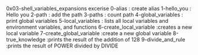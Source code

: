 0x03-shell_variables_expansions excerise
0-alias : create alias
1-hello_you : Hello you
2-path : add the path
3-paths : count path
4-global_variables : print global variables
5-local_variables : lists all local variables and environment variables, and functions
6-create_local_variable :creates a new local variable
7-create_global_variable :create a new global variable
8-true_knowledge :prints the result of the addition of 128
9-divide_and_rule :prints the result of POWER divided by DIVIDE
